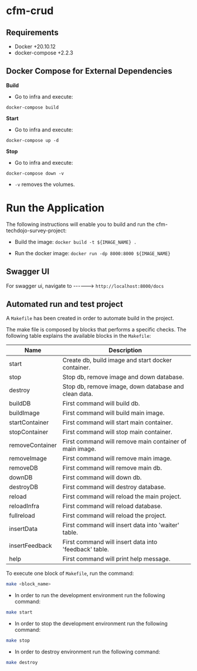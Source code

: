 # cfm-crud

## Requirements
* Docker +20.10.12
* docker-compose +2.2.3

## Docker Compose for External Dependencies

**Build**
* Go to infra and execute:

`docker-compose build`

**Start**
* Go to infra and execute:

`docker-compose up -d`

**Stop**
* Go to infra and execute:

`docker-compose down -v`
* `-v` removes the volumes.

# Run the Application
The following instructions will enable you to build and run the cfm-techdojo-survey-project:
* Build the image:
    `docker build -t ${IMAGE_NAME} .`

* Run the docker image:
        `docker run -dp 8000:8000 ${IMAGE_NAME}`

## Swagger UI
For swagger ui, navigate to ------> `http://localhost:8000/docs`

## Automated run and test project
A `Makefile` has been created in order to automate build in the project.

The make file is composed by blocks that performs a specific checks. The following table explains the available blocks in the `Makefile`:

| Name            | Description                                             |
|-----------------|---------------------------------------------------------|
| start           | Create db, build image and start docker container.      |
| stop            | Stop db, remove image and down database.                |
| destroy         | Stop db, remove image, down database and clean data.    |
| buildDB         | First command will build db.                            |
| buildImage      | First command will build main image.                    |
| startContainer  | First command will start main container.                |
| stopContainer   | First command will stop main container.                 |
| removeContainer | First command will remove main container of main image. |
| removeImage     | First command will remove main image.                   |
| removeDB        | First command will remove main db.                      |
| downDB          | First command will down db.                             |
| destroyDB       | First command will destroy database.                    |
| reload          | First command will reload the main project.             |
| reloadInfra     | First command will reload database.                     |
| fullreload      | First command will reload the project.                  |
| insertData      | First command will insert data into 'waiter' table.     |
| insertFeedback  | First command will insert data into 'feedback' table.   |
| help            | First command will print help message.                  |

To execute one block of `Makefile`, run the command:

```bash
make <block_name>
```

- In order to run the development environment run the following command:
```bash
make start
```
- In order to stop the development environment run the following command:
```bash
make stop
```
- In order to destroy environment run the following command:
```bash
make destroy
```
